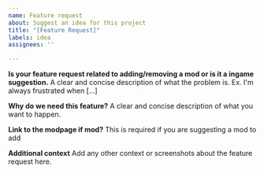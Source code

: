 ```yaml
---
name: Feature request
about: Suggest an idea for this project
title: "[Feature Request]"
labels: idea
assignees: ''

---
```


**Is your feature request related to adding/removing a mod or is it a ingame suggestion.**
A clear and concise description of what the problem is. Ex. I'm always frustrated when [...]

**Why do we need this feature?**
A clear and concise description of what you want to happen.

**Link to the modpage if mod?**
This is required if you are suggesting a mod to add

**Additional context**
Add any other context or screenshots about the feature request here.
